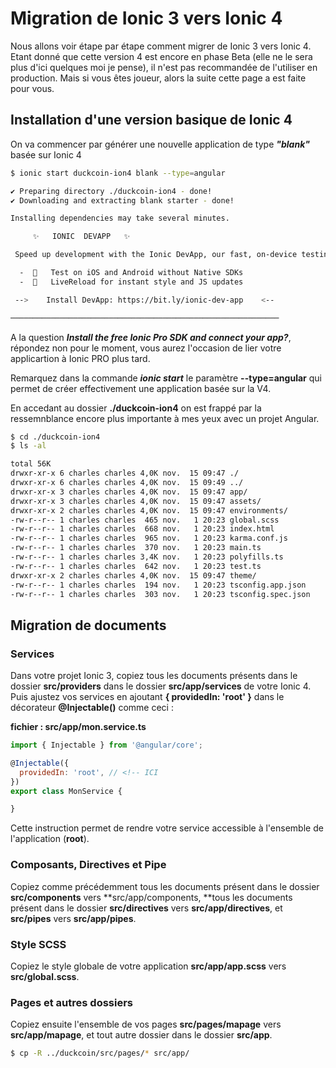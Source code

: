 # Migration de Ionic 3 vers Ionic 4

Nous allons voir étape par étape comment migrer de Ionic 3 vers Ionic 4. Etant donné que cette version 4 est encore en phase Beta \(elle ne le sera plus d'ici quelques moi je pense\), il n'est pas recommandée de l'utiliser en production. Mais si vous êtes joueur, alors la suite cette page a est faite pour vous.

## Installation d'une version basique de Ionic 4

On va commencer par générer une nouvelle application de type _**"blank"**_ basée sur Ionic 4

```bash
$ ionic start duckcoin-ion4 blank --type=angular

✔ Preparing directory ./duckcoin-ion4 - done!
✔ Downloading and extracting blank starter - done!

Installing dependencies may take several minutes.

     ✨   IONIC  DEVAPP   ✨

 Speed up development with the Ionic DevApp, our fast, on-device testing mobile app

  -  🔑   Test on iOS and Android without Native SDKs
  -  🚀   LiveReload for instant style and JS updates

 -->    Install DevApp: https://bit.ly/ionic-dev-app    <--

────────────────────────────────────────────────────────────
```

A la question _**Install the free Ionic Pro SDK and connect your app?**_, répondez non pour le moment, vous aurez l'occasion de lier votre applicartion à Ionic PRO plus tard.

Remarquez dans la commande _**ionic start**_ le paramètre **--type=angular** qui permet de créer effectivement une application basée sur la V4.

En accedant au dossier **./duckcoin-ion4** on est frappé par la ressemnblance encore plus importante à mes yeux avec un projet Angular.

```bash
$ cd ./duckcoin-ion4
$ ls -al

total 56K
drwxr-xr-x 6 charles charles 4,0K nov.  15 09:47 ./
drwxr-xr-x 6 charles charles 4,0K nov.  15 09:49 ../
drwxr-xr-x 3 charles charles 4,0K nov.  15 09:47 app/
drwxr-xr-x 3 charles charles 4,0K nov.  15 09:47 assets/
drwxr-xr-x 2 charles charles 4,0K nov.  15 09:47 environments/
-rw-r--r-- 1 charles charles  465 nov.   1 20:23 global.scss
-rw-r--r-- 1 charles charles  668 nov.   1 20:23 index.html
-rw-r--r-- 1 charles charles  965 nov.   1 20:23 karma.conf.js
-rw-r--r-- 1 charles charles  370 nov.   1 20:23 main.ts
-rw-r--r-- 1 charles charles 3,4K nov.   1 20:23 polyfills.ts
-rw-r--r-- 1 charles charles  642 nov.   1 20:23 test.ts
drwxr-xr-x 2 charles charles 4,0K nov.  15 09:47 theme/
-rw-r--r-- 1 charles charles  194 nov.   1 20:23 tsconfig.app.json
-rw-r--r-- 1 charles charles  303 nov.   1 20:23 tsconfig.spec.json
```

## Migration de documents

### Services

Dans votre projet Ionic 3, copiez tous les documents présents dans le dossier **src/providers** dans le dossier **src/app/services** de votre Ionic 4. Puis ajustez vos services en ajoutant **{ providedIn: 'root' }** dans le décorateur **@Injectable\(\)** comme ceci :

**fichier : src/app/mon.service.ts**

```js
import { Injectable } from '@angular/core';

@Injectable({
  providedIn: 'root', // <!-- ICI
})
export class MonService {

}
```

Cette instruction permet de rendre votre service accessible à l'ensemble de l'application \(**root**\).

### Composants, Directives et Pipe

Copiez comme précédemment tous les documents présent dans le dossier **src/components** vers **src/app/components, **tous les documents présent dans le dossier **src/directives** vers **src/app/directives**, et **src/pipes** vers **src/app/pipes**.

### Style SCSS

Copiez le style globale de votre application **src/app/app.scss** vers **src/global.scss**.

### Pages et autres dossiers

Copiez ensuite l'ensemble de vos pages **src/pages/mapage** vers  **src/app/mapage**, et tout autre dossier dans le dossier **src/app**.

```bash
$ cp -R ../duckcoin/src/pages/* src/app/
```




